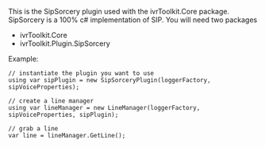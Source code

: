 This is the SipSorcery plugin used with the ivrToolkit.Core package. SipSorcery is a 100% c# implementation of
SIP. You will need two packages

- ivrToolkit.Core
- ivrToolkit.Plugin.SipSorcery

Example:
```
// instantiate the plugin you want to use
using var sipPlugin = new SipSorceryPlugin(loggerFactory, sipVoiceProperties);

// create a line manager
using var lineManager = new LineManager(loggerFactory, sipVoiceProperties, sipPlugin);

// grab a line
var line = lineManager.GetLine();

```
